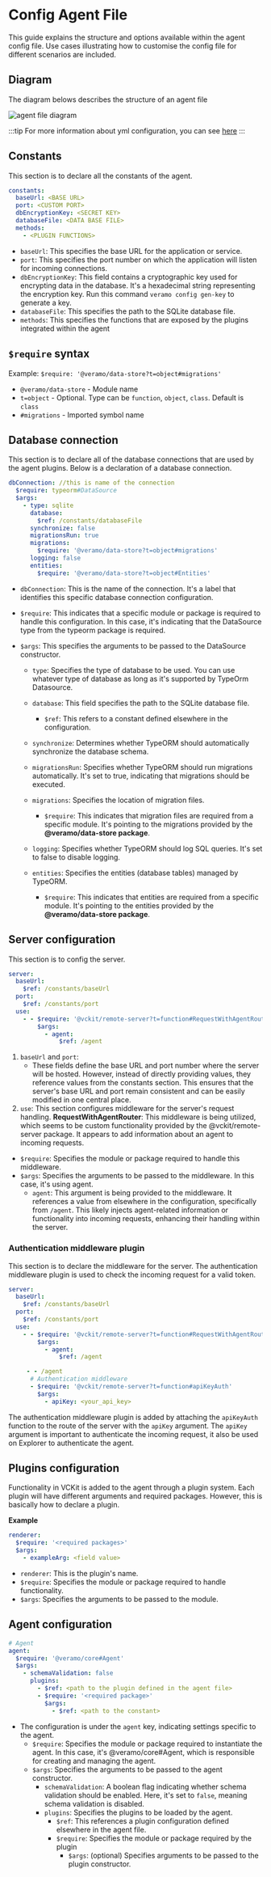 # Config Agent File

This guide explains the structure and options available within the agent config file. Use cases illustrating how to customise the config file for different scenarios are included.

## Diagram

The diagram belows describes the structure of an agent file

![agent file diagram](/img/agent-file.svg)

:::tip
For more information about yml configuration, you can see [here](https://veramo.io/docs/veramo_agent/configuration_internals)
:::

## Constants

This section is to declare all the constants of the agent.

```yml
constants:
  baseUrl: <BASE URL>
  port: <CUSTOM PORT>
  dbEncryptionKey: <SECRET KEY>
  databaseFile: <DATA BASE FILE>
  methods:
    - <PLUGIN FUNCTIONS>
```

- `baseUrl`: This specifies the base URL for the application or service.
- `port`: This specifies the port number on which the application will listen for incoming connections.
- `dbEncryptionKey`: This field contains a cryptographic key used for encrypting data in the database. It's a hexadecimal string representing the encryption key. Run this command `veramo config gen-key` to generate a key.
- `databaseFile`: This specifies the path to the SQLite database file.
- `methods`: This specifies the functions that are exposed by the plugins integrated within the agent

## **`$require` syntax**

Example:
`$require: '@veramo/data-store?t=object#migrations'`

- `@veramo/data-store` - Module name
- `t=object` - Optional. Type can be `function`, `object`, `class`. Default is `class`
- `#migrations` - Imported symbol name

## Database connection

This section is to declare all of the database connections that are used by the agent plugins. Below is a declaration of a database connection.

```yml
dbConnection: //this is name of the connection
  $require: typeorm#DataSource
  $args:
    - type: sqlite
      database:
        $ref: /constants/databaseFile
      synchronize: false
      migrationsRun: true
      migrations:
        $require: '@veramo/data-store?t=object#migrations'
      logging: false
      entities:
        $require: '@veramo/data-store?t=object#Entities'
```

- `dbConnection`: This is the name of the connection. It's a label that identifies this specific database connection configuration.
- `$require`: This indicates that a specific module or package is required to handle this configuration. In this case, it's indicating that the DataSource type from the typeorm package is required.
- `$args`: This specifies the arguments to be passed to the DataSource constructor.

  - `type`: Specifies the type of database to be used. You can use whatever type of database as long as it's supported by TypeOrm Datasource.
  - `database`: This field specifies the path to the SQLite database file.
    - `$ref`: This refers to a constant defined elsewhere in the configuration.
  - `synchronize`: Determines whether TypeORM should automatically synchronize the database schema.
  - `migrationsRun`: Specifies whether TypeORM should run migrations automatically. It's set to true, indicating that migrations should be executed.
  - `migrations`: Specifies the location of migration files.
    - `$require`: This indicates that migration files are required from a specific module. It's pointing to the migrations provided by the **@veramo/data-store package**.
  - `logging`: Specifies whether TypeORM should log SQL queries. It's set to false to disable logging.
  - `entities`: Specifies the entities (database tables) managed by TypeORM.

    - `$require`: This indicates that entities are required from a specific module. It's pointing to the entities provided by the **@veramo/data-store package**.

## Server configuration

This section is to config the server.

```yml
server:
  baseUrl:
    $ref: /constants/baseUrl
  port:
    $ref: /constants/port
  use:
    - - $require: '@vckit/remote-server?t=function#RequestWithAgentRouter'
        $args:
          - agent:
              $ref: /agent
```

1. `baseUrl` and `port`:
   - These fields define the base URL and port number where the server will be hosted. However, instead of directly providing values, they reference values from the constants section. This ensures that the server's base URL and port remain consistent and can be easily modified in one central place.
2. `use`:
   This section configures middleware for the server's request handling. **RequestWithAgentRouter**: This middleware is being utilized, which seems to be custom functionality provided by the @vckit/remote-server package. It appears to add information about an agent to incoming requests.

- `$require`: Specifies the module or package required to handle this middleware.
- `$args`: Specifies the arguments to be passed to the middleware. In this case, it's using agent.
  - `agent`: This argument is being provided to the middleware. It references a value from elsewhere in the configuration, specifically from `/agent`. This likely injects agent-related information or functionality into incoming requests, enhancing their handling within the server.

### Authentication middleware plugin

This section is to declare the middleware for the server. The authentication middleware plugin is used to check the incoming request for a valid token.

```yml
server:
  baseUrl:
    $ref: /constants/baseUrl
  port:
    $ref: /constants/port
  use:
    - - $require: '@vckit/remote-server?t=function#RequestWithAgentRouter'
        $args:
          - agent:
              $ref: /agent

     - - /agent
      # Authentication middleware
      - $require: '@vckit/remote-server?t=function#apiKeyAuth'
        $args:
          - apiKey: <your_api_key>
```

The authentication middleware plugin is added by attaching the `apiKeyAuth` function to the route of the server with the `apiKey` argument. The `apiKey` argument is important to authenticate the incoming request, it also be used on Explorer to authenticate the agent.

## Plugins configuration

Functionality in VCKit is added to the agent through a plugin system. Each plugin will have different arguments and required packages. However, this is basically how to declare a plugin.

**Example**

```yml
renderer:
  $require: '<required packages>'
  $args:
    - exampleArg: <field value>
```

- `renderer`: This is the plugin's name.
- `$require`: Specifies the module or package required to handle functionality.
- `$args`: Specifies the arguments to be passed to the module.

## Agent configuration

```yml
# Agent
agent:
  $require: '@veramo/core#Agent'
  $args:
    - schemaValidation: false
      plugins:
        - $ref: <path to the plugin defined in the agent file>
        - $require: '<required package>'
          $args:
            - $ref: <path to the constant>
```

- The configuration is under the `agent` key, indicating settings specific to the agent.
  - `$require`: Specifies the module or package required to instantiate the agent. In this case, it's @veramo/core#Agent, which is responsible for creating and managing the agent.
  - `$args`: Specifies the arguments to be passed to the agent constructor.
    - `schemaValidation`: A boolean flag indicating whether schema validation should be enabled. Here, it's set to `false`, meaning schema validation is disabled.
    - `plugins`: Specifies the plugins to be loaded by the agent.
      - `$ref`: This references a plugin configuration defined elsewhere in the agent file.
      - `$require`: Specifies the module or package required by the plugin
        - `$args`: (optional) Specifies arguments to be passed to the plugin constructor.

